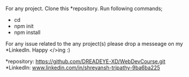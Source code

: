For any project. 
Clone this *repository. 
Run following commands;
- cd <directory>
- npm init
- npm install

For any issue related to the any project(s) please drop a messeage on my *LinkedIn. Happy </>ing :)

*repository: https://github.com/DREADEYE-XD/WebDevCourse.git
*LinkedIn: www.linkedin.com/in/shreyansh-tripathy-9ba6ba225
